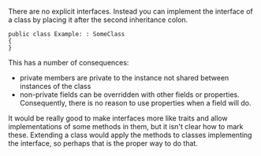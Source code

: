 There are no explicit interfaces. Instead you can implement the interface of a class by placing it after the second inheritance colon.

    public class Example: : SomeClass
    {
    }

This has a number of consequences:

  * private members are private to the instance not shared between instances of the class
  * non-private fields can be overridden with other fields or properties. Consequently, there is no reason to use properties when a field will do.

It would be really good to make interfaces more like traits and allow implementations of some methods in them, but it isn't clear how to mark these. Extending a class would apply the methods to classes implementing the interface, so perhaps that is the proper way to do that.